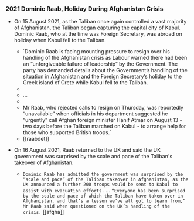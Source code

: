 ### 2021 Dominic Raab, Holiday During Afghanistan Crisis
- On 15 August 2021, as the Taliban once again controlled a vast majority of Afghanistan, the Taliban began capturing the capital city of Kabul. Dominic Raab, who at the time was Foreign Secretary, was abroad on holiday when Kabul fell to the Taliban.
    
    - `Dominic Raab is facing mounting pressure to resign over his handling of the Afghanistan crisis as Labour warned there had been an “unforgiveable failure of leadership” by the Government. The party has demanded details about the Government’s handling of the situation in Afghanistan and the Foreign Secretary’s holiday to the Greek island of Crete while Kabul fell to the Taliban.  
    -   
    - ...  
    -   
    - Mr Raab, who rejected calls to resign on Thursday, was reportedly “unavailable” when officials in his department suggested he “urgently” call Afghan foreign minister Hanif Atmar on August 13 - two days before the Taliban marched on Kabul - to arrange help for those who supported British troops.`  
    - [[raabdet]]
    
- On 16 August 2021, Raab returned to the UK and said the UK government was surprised by the scale and pace of the Taliban's takeover of Afghanistan.
    
    - `Dominic Raab has admitted the government was surprised by the “scale and pace” of the Taliban takeover in Afghanistan, as the UK announced a further 200 troops would be sent to Kabul to assist with evacuation efforts.` ... `“Everyone has been surprised by the scale and pace of which the Taliban have taken over in Afghanistan, and that’s a lesson we’ve all got to learn from,” Mr Raab said when questioned on the UK’s handling of the crisis.` [[afgha]]
    